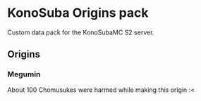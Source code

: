 # KonoSuba Origins pack

Custom data pack for the KonoSubaMC S2 server.

## Origins

### Megumin

About 100 Chomusukes were harmed while making this origin :<
